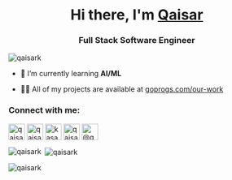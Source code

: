 <h1 align="center">Hi there, I'm <a href="https://linkedin.com/in/qaisark" target="_blank">Qaisar</a></h1>
<h3 align="center">Full Stack Software Engineer</h3>

<p align="left"> <img src="https://komarev.com/ghpvc/?username=qaisark&label=Profile%20views&color=0e75b6&style=flat" alt="qaisark" /> </p>

- 🌱 I’m currently learning **AI/ML**

- 👨‍💻 All of my projects are available at [goprogs.com/our-work](https://goprogs.com/portfolio)
<!--- 📫 How to reach me **qaisar@goprogs.com** -->

<h3 align="left">Connect with me:</h3>
<p align="left">
<a href="https://linkedin.com/in/qaisark" target="blank"><img align="center" src="https://img.icons8.com/fluent/48/000000/linkedin.png" alt="qaisark" width="32" /></a>
<a href="https://twitter.com/qaisar_ak" target="blank"><img align="center" src="https://img.icons8.com/fluent/48/000000/twitter.png" alt="qaisar_ak" width="32" /></a>
<a href="https://fb.com/kasanaqaisar" target="blank"><img align="center" src="https://img.icons8.com/fluency/48/000000/facebook.png" alt="kasanaqaisar" width="32" /></a>
<a href="https://instagram.com/qaisar_ak" target="blank"><img align="center" src="https://img.icons8.com/ios/50/000000/instagram-new--v1.png" alt="qaisar_ak" width="32" /></a>
<a href="https://medium.com/@qaisarkasana" target="blank"><img align="center" src="https://img.icons8.com/color/48/undefined/medium-monogram.png" alt="@qaisarkasana" width="32" /></a>
</p>

<p><img align="left" src="https://github-readme-stats.vercel.app/api/top-langs?username=qaisark&show_icons=true&locale=en&layout=compact" alt="qaisark" /></p>

<p>&nbsp;<img align="center" src="https://github-readme-stats.vercel.app/api?username=qaisark&show_icons=true&locale=en" alt="qaisark" /></p>

<p><img align="center" src="https://github-readme-streak-stats.herokuapp.com/?user=qaisark&" alt="qaisark" /></p>
